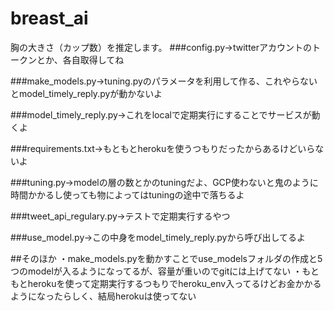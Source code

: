 # breast_ai

胸の大きさ（カップ数）を推定します。
###config.py→twitterアカウントのトークンとか、各自取得してね

###make_models.py→tuning.pyのパラメータを利用して作る、これやらないとmodel_timely_reply.pyが動かないよ

###model_timely_reply.py→これをlocalで定期実行にすることでサービスが動くよ

###requirements.txt→もともとherokuを使うつもりだったからあるけどいらないよ

###tuning.py→modelの層の数とかのtuningだよ、GCP使わないと鬼のように時間かかるし使っても物によってはtuningの途中で落ちるよ

###tweet_api_regulary.py→テストで定期実行するやつ

###use_model.py→この中身をmodel_timely_reply.pyから呼び出してるよ


##そのほか
・make_models.pyを動かすことでuse_modelsフォルダの作成と5つのmodelが入るようになってるが、容量が重いのでgitには上げてない
・もともとherokuを使って定期実行するつもりでheroku_env入ってるけどお金かかるようになったらしく、結局herokuは使ってない
